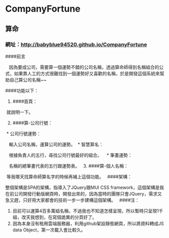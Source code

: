 # CompanyFortune
## 算命
### 網址：http://babyblue94520.github.io/CompanyFortune
####前言

    因為要成公司，需要算一個運勢不錯的公司名稱，透過算命師得到名稱組合的公式，如果靠人工的方式很難找到一個運勢好又喜歡的名稱，於是開發這個系統來幫助自己算公司名稱~~
    
####功能以下：

1. ####首頁：

  就說明一下。
  
2. ####算-公司行號：

  * 公司行號運勢：
  
    輸入公司名稱，運算公司的運勢。
  * 智慧算名：
    
    根據負責人的五行，尋找公司行號最好的組合。
   
  * 筆畫運勢：
    
    名稱的總筆畫代表的五行跟運勢表。
  
3. ####算-個人名稱：

  等我哪天找算命師算名字的時候再補上這個功能。
  
####架構：

  整個架構是SPA的架構，指導入了JQuery跟MUI CSS framework，這個架構是我在前公司開發行動版網頁時，開發出來的，因為當時的團隊只會JQuery，需求又急又趕，只好用大家都會的技術一步一步建構這個架構。
  
####注：

1. 目前可以運算4百多萬組名稱，不過我也不知道怎樣呈現，所以暫時只呈現1千組，改天我想到，在寫個詭異的分頁好了。
2. 因為本身沒有租用雲端服務器，利用github架設靜態網頁，所以將資料轉成JS data Object，第一次載入會比較久。
